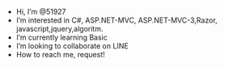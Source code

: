 - Hi, I’m @51927
- I’m interested in C#, ASP.NET-MVC, ASP.NET-MVC-3,Razor, javascript,jquery,algoritm.
- I’m currently learning Basic
- I’m looking to collaborate on LINE 
- How to reach me, request!

<!---
51927/51927 is a ✨ special ✨ repository because its `README.md` (this file) appears on your GitHub profile.
You can click the Preview link to take a look at your changes.
--->
